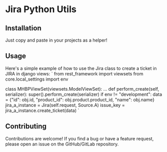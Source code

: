 # Jira Python Utils

## Installation
Just copy and paste in your projects as a helper!

## Usage
Here's a simple example of how to use the Jira class to create a ticket in JIRA in django views:
`
from rest_framework import viewsets
from core.local_settings import env

class MHBPViewSet(viewsets.ModelViewSet):
    ...
    def perform_create(self, serializer):
        super().perform_create(serializer)
        if env != "development":
            data = {"id": obj.id, "product_id": obj.product.product_id, "name": obj.name}
            jira_a_instance = Jira(self.request, Source.A)
            issue_key = jira_a_instance.create_ticket(data)
`

## Contributing
Contributions are welcome! If you find a bug or have a feature request, please open an issue on the GitHub/GitLab repository.
